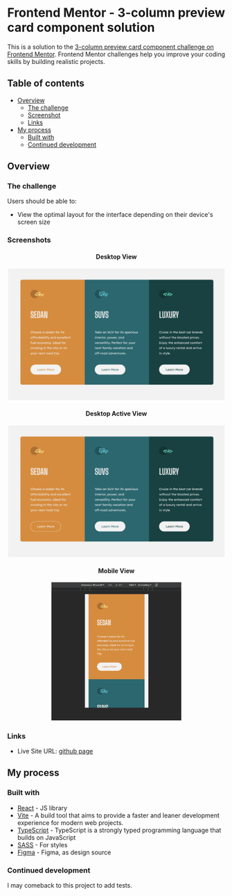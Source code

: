 # Frontend Mentor - 3-column preview card component solution

This is a solution to the [3-column preview card component challenge on Frontend Mentor](https://www.frontendmentor.io/challenges/3column-preview-card-component-pH92eAR2-). Frontend Mentor challenges help you improve your coding skills by building realistic projects.

## Table of contents

- [Overview](#overview)
  - [The challenge](#the-challenge)
  - [Screenshot](#screenshot)
  - [Links](#links)
- [My process](#my-process)
  - [Built with](#built-with)
  - [Continued development](#continued-development)

## Overview

### The challenge

Users should be able to:

- View the optimal layout for the interface depending on their device's screen size

### Screenshots

<div align="center">

#### Desktop View

  <div align="center">
    <img src="./public/images/desktop.png" style="width: 500px"/>
  </div>
  
  #### Desktop Active View
  
  <div align="center">
    <img src="./public/images/desktop-active.png" style="width: 500px"/>
  </div>
  
#### Mobile View

  <div align="center">
    <img src="./public/images/mobile.png" style="width: 300px"/>
  </div>

</div>

### Links

- Live Site URL: [github page](https://nicorithner.github.io/FEM-advice-generator-solution/)

## My process

### Built with

- [React](https://reactjs.org/) - JS library
- [Vite](https://vitejs.dev/) - A build tool that aims to provide a faster and leaner development experience for modern web projects.
- [TypeScript](https://www.typescriptlang.org/) - TypeScript is a strongly typed programming language that builds on JavaScript
- [SASS](https://sass-lang.com/) - For styles
- [Figma](https://www.figma.com/) - Figma, as design source

### Continued development

I may comeback to this project to add tests.
